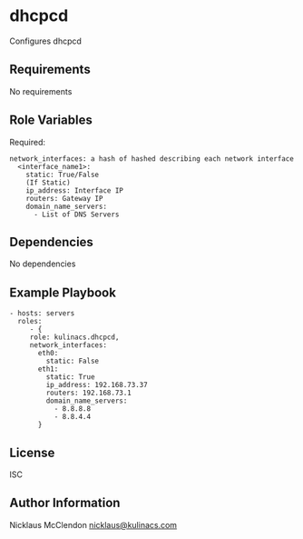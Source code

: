 dhcpcd
=========

Configures dhcpcd

Requirements
------------

No requirements

Role Variables
--------------

Required:

	network_interfaces: a hash of hashed describing each network interface
	  <interface_name1>: 
	    static: True/False
        (If Static)
		ip_address: Interface IP
        routers: Gateway IP
        domain_name_servers:
		  - List of DNS Servers



Dependencies
------------

No dependencies

Example Playbook
----------------

    - hosts: servers
      roles:
         - { 
		 role: kulinacs.dhcpcd,
		 network_interfaces:
	       eth0:
             static: False
           eth1:
             static: True
             ip_address: 192.168.73.37
             routers: 192.168.73.1
             domain_name_servers:
               - 8.8.8.8
               - 8.8.4.4
		   }

License
-------

ISC

Author Information
------------------

Nicklaus McClendon <nicklaus@kulinacs.com>
